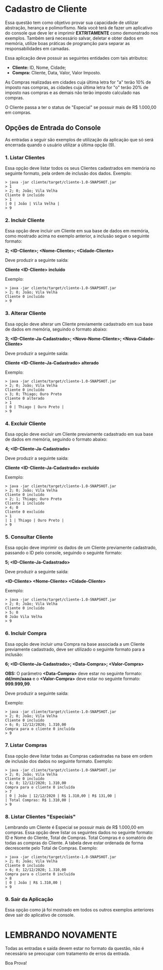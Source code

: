 # Cadastro de Cliente

Essa questão tem como objetivo provar sua capacidade de utilizar abstração, herança e polimorfismo. Nela você terá de fazer um aplicativo do console que deve ler e imprimir **EXTRITAMENTE** como demonstrado nos exemplos. Também será necessário salvar, deletar e obter dados em memória, utilize boas práticas de programção para separar as responsabilidades em camadas.

Essa aplicação deve possuir as seguintes entidades com tais atributos:

- **Cliente:** ID, Nome, Cidade;
- **Compra:** Cliente, Data, Valor, Valor Imposto.

As Compras realizadas em cidades cuja última letra for "a" terão 10% de imposto nas compras, as cidades cuja última letra for "o" terão 20% de imposto nas compras e as demais não terão imposto calculado nas compras.

O Cliente passa a ter o status de "Especial" se possuir mais de R$ 1.000,00 em compras.

## Opções de Entrada do Console

As entradas a seguir são exemplos de utilização da aplicação que só será encerrada quando o usuário utilizar a última opção (9).

### 1. Listar Clientes

Essa opção deve listar todos os seus Clientes cadastrados em memória no seguinte formato, pela ordem de inclusão dos dados. Exemplo:

    > java -jar cliente/target/cliente-1.0-SNAPSHOT.jar
    > 1
    > 2; 0; João; Vila Velha
    Cliente 0 incluído
    > 1
    | 0 | João | Vila Velha |
    > 9

### 2. Incluir Cliente

Essa opção deve incluir um Cliente em sua base de dados em memória, como mostrado acima no exemplo anterior, a inclusão segue o seguinte formato:

**2; \<ID-Cliente>; \<Nome-Cliente>; \<Cidade-Cliente>**

Deve produzir a seguinte saída:

**Cliente \<ID-Cliente> incluído**

Exemplo:

    > java -jar cliente/target/cliente-1.0-SNAPSHOT.jar
    > 2; 0; João; Vila Velha
    Cliente 0 incluído
    > 9

### 3. Alterar Cliente

Essa opção deve alterar um Cliente previamente cadastrado em sua base de dados em memória, seguindo o formato abaixo:

**3; \<ID-Cliente-Ja-Cadastrado>; \<Novo-Nome-Cliente>; \<Nova-Cidade-Cliente>**

Deve produzir a seguinte saída:

**Cliente \<ID-Cliente-Ja-Cadastrado> alterado**

Exemplo:

    > java -jar cliente/target/cliente-1.0-SNAPSHOT.jar
    > 2; 0; João; Vila Velha
    Cliente 0 incluído
    > 3; 0; Thiago; Ouro Preto
    Cliente 0 alterado
    > 1
    | 0 | Thiago | Ouro Preto |
    > 9

### 4. Excluir Cliente

Essa opção deve excluir um Cliente previamente cadastrado em sua base de dados em memória, seguindo o formato abaixo:

**4; \<ID-Cliente-Ja-Cadastrado>**

Deve produzir a seguinte saída:

**Cliente \<ID-Cliente-Ja-Cadastrado> excluído**

Exemplo:

    > java -jar cliente/target/cliente-1.0-SNAPSHOT.jar
    > 2; 0; João; Vila Velha
    Cliente 0 incluído
    > 2; 1; Thiago; Ouro Preto
    Cliente 1 incluído
    > 4; 0
    Cliente 0 excluído
    > 1
    | 1 | Thiago | Ouro Preto |
    > 9

### 5. Consultar Cliente

Essa opção deve imprimir os dados de um Cliente previamente cadastrado, passando o ID pelo console, seguindo o seguinte formato:

**5; \<ID-Cliente-Ja-Cadastrado>**

Deve produzir a seguinte saída:

**\<ID-Cliente> \<Nome-Cliente> \<Cidade-Cliente>**

Exemplo:

    > java -jar cliente/target/cliente-1.0-SNAPSHOT.jar
    > 2; 0; João; Vila Velha
    Cliente 0 incluído
    > 5; 0
    0 João Vila Velha
    > 9

### 6. Incluir Compra

Essa opção deve incluir uma Compra na base associada a um Cliente previamente cadastrado, deve ser utilizado o seguinte formato para a inclusão:

**6; \<ID-Cliente-Ja-Cadastrado>; \<Data-Compra>; \<Valor-Compra>**

**OBS:** O parâmetro **\<Data-Compra>** deve estar no seguinte formato: **dd/mm/aaaa** e o **\<Valor-Compra>** deve estar no seguinte formato: **999.999,99**.

Deve produzir a seguinte saída:

Exemplo:

    > java -jar cliente/target/cliente-1.0-SNAPSHOT.jar
    > 2; 0; João; Vila Velha
    Cliente 0 incluído
    > 6; 0; 12/12/2020; 1.310,00
    Compra para o cliente 0 incluída
    > 9

### 7. Listar Compras

Essa opção deve listar todas as Compras cadastradas na base em ordem de inclusão dos dados no seguinte formato. Exemplo:

    > java -jar cliente/target/cliente-1.0-SNAPSHOT.jar
    > 2; 0; João; Vila Velha
    Cliente 0 incluído
    > 6; 0; 12/12/2020; 1.310,00
    Compra para o cliente 0 incluída
    > 7
    | 0 | João | 12/12/2020 | R$ 1.310,00 | R$ 131,00 |
    | Total Compras: R$ 1.310,00 |
    > 9

### 8. Listar Clientes "Especiais"

Lembrando um Cliente é Especial se possuir mais de R$ 1.000,00 em compras. Essa opção deve listar os seguintes dados no seguinte formato: ID e Nome do Cliente, Total de Compras. Total Compras é o somatório de todas as compras do Cliente. A tabela deve estar ordenada de forma decrescente pelo Total de Compras. Exemplo:

    > java -jar cliente/target/cliente-1.0-SNAPSHOT.jar
    > 2; 0; João; Vila Velha
    Cliente 0 incluído
    > 6; 0; 12/12/2020; 1.310,00
    Compra para o cliente 0 incluída
    > 8
    | 0 | João | R$ 1.310,00 |
    > 9

### 9. Sair da Aplicação

Essa opção como já foi mostrado em todos os outros exemplos anteriores deve sair do aplicativo de console.

# LEMBRANDO NOVAMENTE

Todas as entradas e saída devem estar no formato da questão, não é necessário se preocupar com tratamento de erros da entrada.

Boa Prova!
